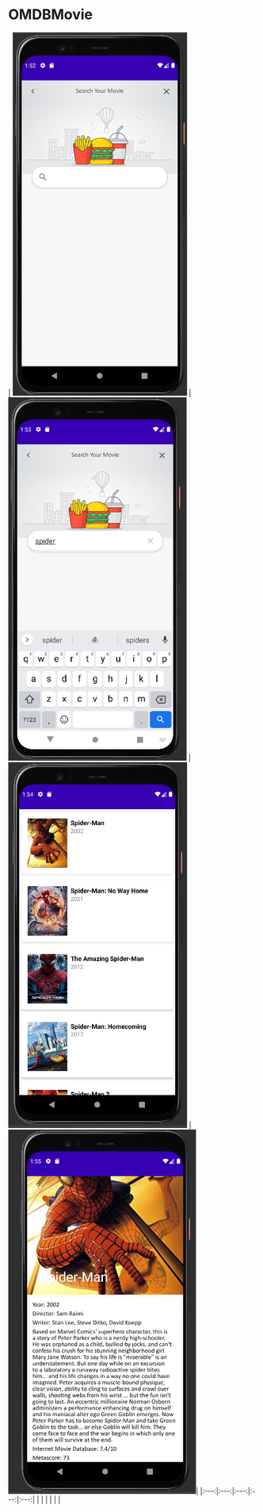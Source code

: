 # OMDBMovie

| [![Screen1](https://github.com/KishanSingh1993/OMDBMovie/blob/master/screenshots/SS1.png)]()  | [![Screen2](https://github.com/KishanSingh1993/OMDBMovie/blob/master/screenshots/SS2.png)]() | [![Screen3](https://github.com/KishanSingh1993/OMDBMovie/blob/master/screenshots/SS3.png)]() |[![Screen4](https://github.com/KishanSingh1993/OMDBMovie/blob/master/screenshots/SS4.png)]()|
|:---:|:---:|:---:|:---:|:---:|
| |  |  |  | |
